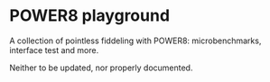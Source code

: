 # POWER8 playground

A collection of pointless fiddeling with POWER8: microbenchmarks, interface test and more.

Neither to be updated, nor properly documented.


